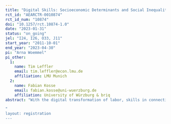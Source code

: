 ```yaml
---
title: "Digital Skills: Socioeconomic Determinants and Social Inequality"
rct_id: "AEARCTR-0010874"
rct_id_num: "10874"
doi: "10.1257/rct.10874-1.0"
date: "2023-01-31"
status: "on_going"
jel: "I24, I26, O33, J11"
start_year: "2011-10-01"
end_year: "2023-04-30"
pi: "Arna Woemmel"
pi_other:
  1:
    name: Tim Leffler
    email: tim.leffler@econ.lmu.de
    affiliation: LMU Munich
  2:
    name: Fabian Kosse
    email: fabian.kosse@uni-wuerzburg.de
    affiliation: University of Würzburg & briq
abstract: "With the digital transformation of labor, skills in connection with new technologies are becoming a key requirement for the future workforce. A recent literature demonstrates that economic returns to these skills are dramatically increasing, potentially affecting social mobility and inequality  (Acemoglu & Restrepo 2021; Acemoglu et al. 2022; Alekseeva et al. 2021). In this study, we measure job-relevant digital skills of young adults in Germany using a novel and validated survey measure "youth Digital Skills Indicator" (Helsper et al. 2020). Drawing on longitudinal household survey data, we explore their socioeconomic determinants and compare skill levels of individuals from families with high socioeconomic status (SES) to those from low SES families. As a potential remedy to skills gaps, we study the causal impact of a randomized participation in a mentoring program during early childhood, which was designed to enrich the social environment of children from low SES families. Mentoring programs have not only been shown to have a positive long-term impact on learning capabilities and skills formation, but also to foster character traits, such as self-confidence, self-assessment, and attitudes (Deming 2009; Heckman & Mosso 2014; Kosse et al. 2020). Therefore, we also elicit individuals' confidence in own digital skills and their subjective beliefs about the implications of the digital transformation.  
"
layout: registration
---
```


